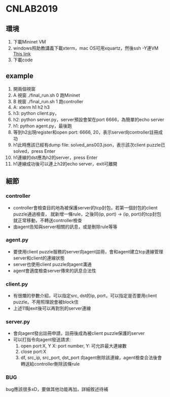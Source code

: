 # CNLAB2019

## 環境

1. 下載Mininet VM
2. windows照助教講義下載xterm，mac OS可用xquartz，然後ssh -Y連VM
   [This link](https://www.xquartz.org)
3. 下載code

## example

1. 開兩個視窗
2. A 視窗 ./final_run.sh 0 跑Mininet
3. B 視窗 ./final_run.sh 1 跑controller
4. A: xterm h1 h2 h3
5. h3: python client.py，
6. h2: python server.py，server預設會架在port 6666，為簡單的echo server
7. h1: python agent.py，最後跑
8. 等到h2出現register和open port: 6666, 20，表示server向controller註冊成功
9. h1此時應該已經有dump file: solved_ans003.json，表示該次client puzzle已solved，press Enter
10. h1連線的dst應為h2的server，press Enter
11. h1連線成功後可以連上h2的echo server，exit可離開

## 細節

### controller

* controller會檢查目的地為被保護server的tcp封包，若第一個封包的client puzzle通過檢查，
  就新增一條rule，之後同(ip, port) -> (ip, port)的tcp封包就正常移動，不轉送controller檢查
* 由agent告知與server相關的訊息，或是刪除rule等等

### agent.py

* 要使用client puzzle服務的server向agent註冊，會和agent建立tcp連線管理server和client的連線狀態
* server也使用client puzzle向agent溝通
* agent會適度檢查server傳來的訊息合法性

### client.py

* 有很爛的參數介紹，可以指定src, dst的ip, port，可以指定是否要用client puzzle。不用照理說會被block住
* 上述11點exit後可以再對別的server連線

### server.py

* 會向agent發出註冊申請，註冊後成為被client puzzle保護的server
* 可以打指令向agent發送請求:
	1.	open port:X, Y
		X: port number, Y: 可允許最大連線數
	2.	close port:X
	3.	df, src_ip, src_port, dst_port
		向agent刪除該連線，agent檢查合法後會轉送給controller刪除該條rule

### BUG

bug應該很多xD，要做其他功能再加，詳細敘述待補
